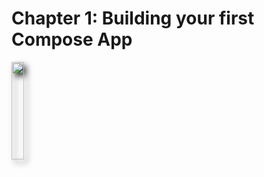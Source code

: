 # Chapter 1: Building your first Compose App

<img style="-webkit-filter: drop-shadow(5px 5px 5px #222); filter: drop-shadow(5px 5px 5px #222)" src="assets/hello.png" width="20%" />
